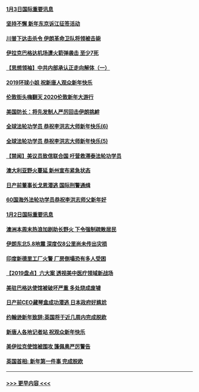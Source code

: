 #### [1月3日国际重要讯息](../pages/prog202/a102744301.md?t=01032122) 
#### [坚持不懈 新年东京诉江征签活动](../pages/prog202/a102744303.md?t=01032122) 
#### [川普下达击杀令 伊朗革命卫队将领被击毙](../pages/prog202/a102741911.md?t=01032122) 
#### [伊拉克巴格达机场遭火箭弹袭击 至少7死](../pages/prog202/a102744115.md?t=01032122) 
#### [【思想领袖】中共内部承认正走向解体（一）](../pages/prog202/a102744097.md?t=01032122) 
#### [2019环球小姐 祝新唐人观众新年快乐](../pages/prog202/a102744043.md?t=01032122) 
#### [伦敦街头嗨翻天 2020伦敦新年大游行](../pages/prog202/a102743925.md?t=01032122) 
#### [美国防长：将先发制人严厉回击伊朗挑衅](../pages/prog202/a102743930.md?t=01032122) 
#### [全球法轮功学员 恭祝李洪志大师新年快乐(6)](../pages/prog202/a102743899.md?t=01032122) 
#### [全球法轮功学员 恭祝李洪志大师新年快乐(5)](../pages/prog202/a102743766.md?t=01032122) 
#### [【禁闻】美议员致信联合国 吁营救滞泰法轮功学员](../pages/prog202/a102743781.md?t=01032122) 
#### [澳大利亚野火蔓延 新州宣布紧急状态](../pages/prog202/a102743681.md?t=01032122) 
#### [日产前董事长戈恩潜逃 国际刑警通缉](../pages/prog202/a102743676.md?t=01032122) 
#### [60国海外法轮功学员恭祝李洪志师父新年好](../pages/prog202/a102743628.md?t=01032122) 
#### [1月2日国际重要讯息](../pages/prog202/a102743488.md?t=01032122) 
#### [澳洲本周末热浪加剧助长野火 下令强制疏散居民](../pages/prog202/a102743421.md?t=01032122) 
#### [伊朗东北5.8地震 深度仅8公里尚未传出灾损](../pages/prog202/a102743396.md?t=01032122) 
#### [印度新德里工厂火警 厂房倒塌恐有多人受困](../pages/prog202/a102743386.md?t=01032122) 
#### [【2019盘点】六大案 透视美中医疗领域新战场](../pages/prog202/a102743227.md?t=01032122) 
#### [美驻巴格达使馆被破坏严重 多处烧成废墟](../pages/prog202/a102743244.md?t=01032122) 
#### [日产前CEO藏琴盒成功潜逃 日本政府好尴尬](../pages/prog202/a102742937.md?t=01032122) 
#### [约翰逊新年致辞:英国将于近几周内完成脱欧](../pages/prog202/a102742956.md?t=01032122) 
#### [新唐人各地记者站 祝观众新年快乐](../pages/prog202/a102742785.md?t=01032122) 
#### [美伊拉克使馆被围攻 篷佩奥严厉警告](../pages/prog202/a102742994.md?t=01032122) 
#### [英国首相: 新年第一件事 完成脱欧](../pages/prog202/a102742907.md?t=01032122) 

----
#### [ >>> 更早内容 <<< ](../indexes/prog202-earlier.md)
